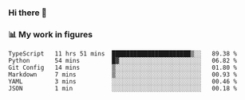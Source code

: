 ### Hi there 👋

### 📊 My work in figures

<!--START_SECTION:waka-->

```text
TypeScript   11 hrs 51 mins  ██████████████████████▒░░   89.38 %
Python       54 mins         █▓░░░░░░░░░░░░░░░░░░░░░░░   06.82 %
Git Config   14 mins         ▒░░░░░░░░░░░░░░░░░░░░░░░░   01.80 %
Markdown     7 mins          ▒░░░░░░░░░░░░░░░░░░░░░░░░   00.93 %
YAML         3 mins          ░░░░░░░░░░░░░░░░░░░░░░░░░   00.46 %
JSON         1 min           ░░░░░░░░░░░░░░░░░░░░░░░░░   00.18 %
```

<!--END_SECTION:waka-->
